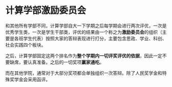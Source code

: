 # 计算学部激励委员会

和其他所有学部不同，计算学部自大一下学期之后每学期会进行两次评优，一次是优秀学生类，一次是学生干部类，评优的结果由一个称之为**激励委员会**的组织（主要是各班学生代表）按照大家的答辩表现进行打分，主要包含思政、学业、科创、社会实践四个板块。

之后，计算学部固定这两个排名作为**整个学期内一切评奖评优的依据**，因此一定不要缺席，要认真准备。之后的一切奖项**赢家通吃**。

而在其他学院，通常对于大部分奖项都会单独组织一次答辩。除了人民奖学金和特殊奖学金会采用函评。
